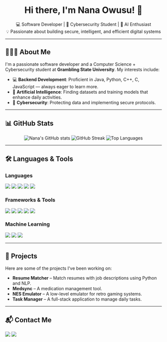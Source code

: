 <h1 align="center">Hi there, I'm Nana Owusu! 👋</h1>

<p align="center">
💻 Software Developer | 🔐 Cybersecurity Student | 🤖 AI Enthusiast <br>
💡 Passionate about building secure, intelligent, and efficient digital systems
</p>

---

## 👨🏾‍💻 About Me

I'm a passionate software developer and a Computer Science + Cybersecurity student at **Grambling State University**. My interests include:

- 💻 **Backend Development**: Proficient in Java, Python, C++, C, JavaScript — always eager to learn more.
- 🤖 **Artificial Intelligence**: Finding datasets and training models that enhance daily activities.
- 🔐 **Cybersecurity**: Protecting data and implementing secure protocols.

---

## 📊 GitHub Stats

<p align="center">
  <img src="https://github-readme-stats.vercel.app/api?username=nowusu1&show_icons=true&theme=radical" alt="Nana's GitHub stats" />
  <img src="https://streak-stats.demolab.com?user=nowusu1&theme=radical&date_format=M%20j%5B%2C%20Y%5D" alt="GitHub Streak" />
  <img src="https://github-readme-stats.vercel.app/api/top-langs/?username=nowusu1&layout=compact&theme=radical" alt="Top Languages" />
</p>

---

## 🛠️ Languages & Tools

### Languages  
<p>
  <img src="https://img.shields.io/badge/Java-ED8B00?style=for-the-badge&logo=java&logoColor=white" />
  <img src="https://img.shields.io/badge/Python-3776AB?style=for-the-badge&logo=python&logoColor=white" />
  <img src="https://img.shields.io/badge/C++-00599C?style=for-the-badge&logo=c%2b%2b&logoColor=white" />
  <img src="https://img.shields.io/badge/C-000000?style=for-the-badge&logo=c&logoColor=white" />
  <img src="https://img.shields.io/badge/JavaScript-F7DF1E?style=for-the-badge&logo=javascript&logoColor=black" />
</p>

### Frameworks & Tools  
<p>
  <img src="https://img.shields.io/badge/Node.js-339933?style=for-the-badge&logo=nodedotjs&logoColor=white" />
  <img src="https://img.shields.io/badge/React-20232A?style=for-the-badge&logo=react&logoColor=61DAFB" />
  <img src="https://img.shields.io/badge/Linux-FCC624?style=for-the-badge&logo=linux&logoColor=black" />
  <img src="https://img.shields.io/badge/Git-F05032?style=for-the-badge&logo=git&logoColor=white" />
  <img src="https://img.shields.io/badge/GitHub-181717?style=for-the-badge&logo=github&logoColor=white" />
</p>

### Machine Learning  
<p>
  <img src="https://img.shields.io/badge/TensorFlow-FF6F00?style=for-the-badge&logo=tensorflow&logoColor=white" />
  <img src="https://img.shields.io/badge/Scikit--Learn-F7931E?style=for-the-badge&logo=scikit-learn&logoColor=white" />
  <img src="https://img.shields.io/badge/Pandas-150458?style=for-the-badge&logo=pandas&logoColor=white" />
</p>

---

## 🚀 Projects

Here are some of the projects I've been working on:

- **Resume Matcher** – Match resumes with job descriptions using Python and NLP.
- **Medsync** – A medication management tool.
- **NES Emulator** – A low-level emulator for retro gaming systems.
- **Task Manager** – A full-stack application to manage daily tasks.

---

## 📬 Contact Me

<p>
  <a href="mailto:nanaimac4@gmail.com"><img src="https://img.shields.io/badge/Gmail-D14836?style=for-the-badge&logo=gmail&logoColor=white" /></a>
  <a href="https://www.linkedin.com/in/nowusu1"><img src="https://img.shields.io/badge/LinkedIn-0A66C2?style=for-the-badge&logo=linkedin&logoColor=white" /></a>
  <!-- Add Portfolio link below if available -->
  <!-- <a href="https://your-portfolio-link.com"><img src="https://img.shields.io/badge/Portfolio-000?style=for-the-badge&logo=vercel&logoColor=white" /></a> -->
</p>
